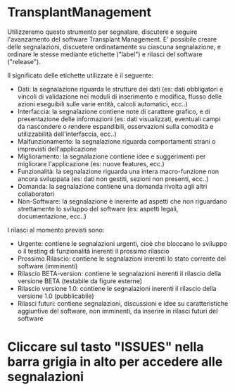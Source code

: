 TransplantManagement
====================

Utilizzeremo questo strumento per segnalare, discutere e seguire l'avanzamento del software Transplant Management.
E' possibile creare delle segnalazioni, discuetere ordinatamente su ciascuna segnalazione, e ordinare le stesse mediante etichette ("label") e rilasci del software ("release").


Il significato delle etichette utilizzate è il seguente:
- Dati: la segnalazione riguarda le strutture dei dati (es: dati obbligatori e vincoli di validazione nei moduli di inserimento e modifica, flusso delle azioni eseguibili sulle varie entità, calcoli automatici, ecc..)
- Interfaccia: la segnalazione contiene note di carattere grafico, e di presentazione delle informazioni (es: dati visualizzati, eventuali campi da nascondere o rendere espandibili, osservazioni sulla comodità e utilizzabilità dell'interfaccia, ecc..)
- Malfunzionamento: la segnalazione riguarda comportamenti strani o imprevisti dell'applicazione
- Miglioramento: la segnalazione contiene idee e suggerimenti per migliorare l'applicazione (es: nuove features, ecc.)
- Funzionalità: la segnalazione riguarda una intera macro-funzione non ancora sviluppata (es: dati non gestiti, sezioni non presenti, ecc..)
- Domanda: la segnalazione contiene una domanda rivolta agli altri collaboratori
- Non-Software: la segnalazione è inerente ad aspetti che non riguardano strettamente lo sviluppo del software (es: aspetti legali, documentazione, ecc..)

I rilasci al momento previsti sono:
- Urgente: contiene le segnalazioni urgenti, cioè che bloccano lo sviluppo o il testing di funzionalità inerenti il prossimo rilascio
- Prossimo Rilascio: contiene le segnalazioni inerenti lo stato corrente del software (imminenti)
- Rilascio BETA-version: contiene le segnalazioni inerenti il rilascio della versione BETA (testabile da figure esterne)
- Rilascio versione 1.0: contiene le segnalazioni inerenti il rilascio della versione 1.0 (pubblicabile)
- Rilasci futuri: contiene segnalazioni, discussioni e idee su caratteristiche aggiuntive del software, non imminenti, da inserire in rilasci futuri del software



Cliccare sul tasto "ISSUES" nella barra grigia in alto per accedere alle segnalazioni
====================
